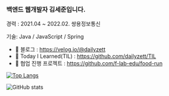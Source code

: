 ### 백엔드 웹개발자 김세준입니다.

경력 : 
2021.04 ~ 2022.02. 쌍용정보통신 

기술: Java / JavaScript / Spring

- 🌱 블로그 : https://velog.io/@dailyzett
- 🌱 Today I Learned(TIL) : https://github.com/dailyzett/TIL
- 🌱 협업 진행 프로젝트 : https://github.com/f-lab-edu/food-run

[![Top Langs](https://github-readme-stats.vercel.app/api/top-langs/?username=dailyzett)](https://github.com/anuraghazra/github-readme-stats)

![GitHub stats](https://github-readme-stats.vercel.app/api?username=dailyzett&show_icons=true)

 
